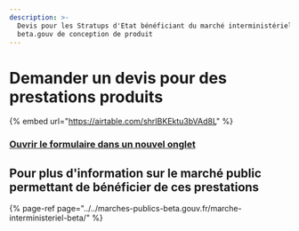 ```yaml
---
description: >-
  Devis pour les Stratups d'Etat bénéficiant du marché interministériel
  beta.gouv de conception de produit
---
```


# Demander un devis pour des prestations produits



{% embed url="https://airtable.com/shrIBKEktu3bVAd8L" %}

### [Ouvrir le formulaire dans un nouvel onglet](https://airtable.com/shrIBKEktu3bVAd8L)

## Pour plus d'information sur le marché public permettant de bénéficier de ces prestations

{% page-ref page="../../marches-publics-beta.gouv.fr/marche-interministeriel-beta/" %}



